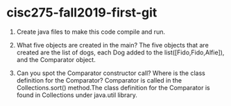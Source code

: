 # cisc275-fall2019-first-git
1. Create java files to make this code compile and run.

2. What five objects are created in the main?
The five objects that are created are the list of dogs, each Dog added to the 
list([Fido,Fido,Alfie]), and the Comparator object.

3. Can you spot the Comparator constructor call? Where is the class definition for the Comparator?
Comparator is called in the Collections.sort() method.The class definition 
for the Comparator is found in Collections under java.util library.
 
